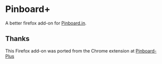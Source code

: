 Pinboard+
=========

A better firefox add-on for [Pinboard.in](http://pinboard.in).

Thanks
------

This Firefox add-on was ported from the Chrome extension at [Pinboard-Plus](https://github.com/clvrobj/Pinboard-Plus)
